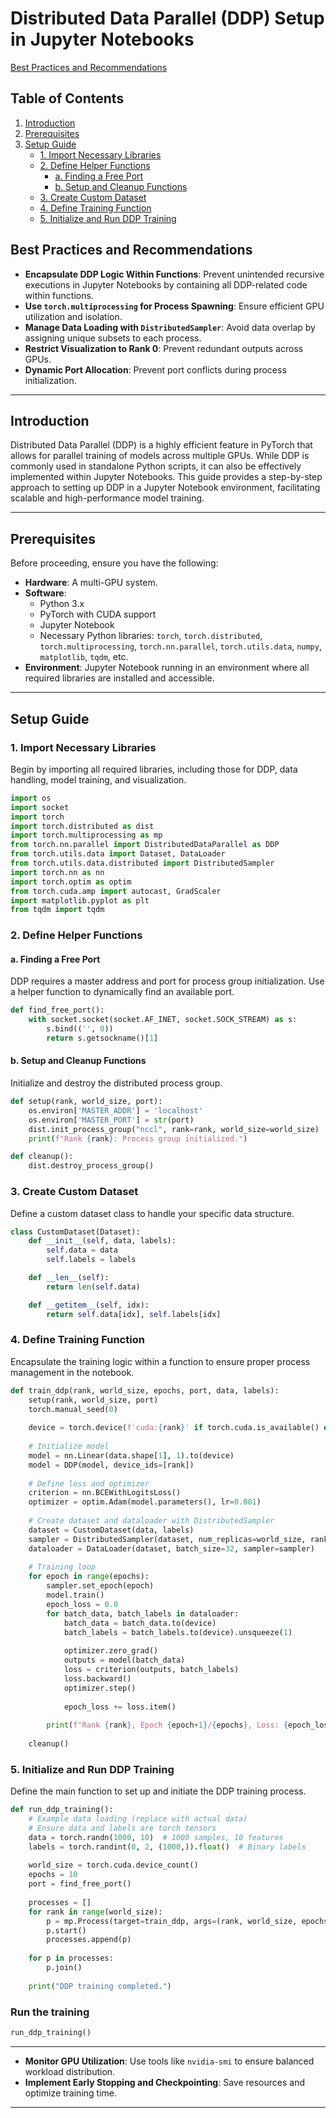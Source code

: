 
# Distributed Data Parallel (DDP) Setup in Jupyter Notebooks

[Best Practices and Recommendations](#best-practices-and-recommendations)

## Table of Contents
1. [Introduction](#introduction)
2. [Prerequisites](#prerequisites)
3. [Setup Guide](#setup-guide)
    - [1. Import Necessary Libraries](#1-import-necessary-libraries)
    - [2. Define Helper Functions](#2-define-helper-functions)
        - [a. Finding a Free Port](#a-finding-a-free-port)
        - [b. Setup and Cleanup Functions](#b-setup-and-cleanup-functions)
    - [3. Create Custom Dataset](#3-create-custom-dataset)
    - [4. Define Training Function](#4-define-training-function)
    - [5. Initialize and Run DDP Training](#5-initialize-and-run-ddp-training)


## Best Practices and Recommendations

- **Encapsulate DDP Logic Within Functions**: Prevent unintended recursive executions in Jupyter Notebooks by containing all DDP-related code within functions.
- **Use `torch.multiprocessing` for Process Spawning**: Ensure efficient GPU utilization and isolation.
- **Manage Data Loading with `DistributedSampler`**: Avoid data overlap by assigning unique subsets to each process.
- **Restrict Visualization to Rank 0**: Prevent redundant outputs across GPUs.
- **Dynamic Port Allocation**: Prevent port conflicts during process initialization.

---

## Introduction

Distributed Data Parallel (DDP) is a highly efficient feature in PyTorch that allows for parallel training of models across multiple GPUs. While DDP is commonly used in standalone Python scripts, it can also be effectively implemented within Jupyter Notebooks. This guide provides a step-by-step approach to setting up DDP in a Jupyter Notebook environment, facilitating scalable and high-performance model training.

---

## Prerequisites

Before proceeding, ensure you have the following:

- **Hardware**: A multi-GPU system.
- **Software**:
  - Python 3.x
  - PyTorch with CUDA support
  - Jupyter Notebook
  - Necessary Python libraries: `torch`, `torch.distributed`, `torch.multiprocessing`, `torch.nn.parallel`, `torch.utils.data`, `numpy`, `matplotlib`, `tqdm`, etc.
- **Environment**: Jupyter Notebook running in an environment where all required libraries are installed and accessible.

---

## Setup Guide

### 1. Import Necessary Libraries

Begin by importing all required libraries, including those for DDP, data handling, model training, and visualization.

```python
import os
import socket
import torch
import torch.distributed as dist
import torch.multiprocessing as mp
from torch.nn.parallel import DistributedDataParallel as DDP
from torch.utils.data import Dataset, DataLoader
from torch.utils.data.distributed import DistributedSampler
import torch.nn as nn
import torch.optim as optim
from torch.cuda.amp import autocast, GradScaler
import matplotlib.pyplot as plt
from tqdm import tqdm
```

### 2. Define Helper Functions

#### a. Finding a Free Port

DDP requires a master address and port for process group initialization. Use a helper function to dynamically find an available port.

```python
def find_free_port():
    with socket.socket(socket.AF_INET, socket.SOCK_STREAM) as s:
        s.bind(('', 0))
        return s.getsockname()[1]
```

#### b. Setup and Cleanup Functions

Initialize and destroy the distributed process group.

```python
def setup(rank, world_size, port):
    os.environ['MASTER_ADDR'] = 'localhost'
    os.environ['MASTER_PORT'] = str(port)
    dist.init_process_group("nccl", rank=rank, world_size=world_size)
    print(f"Rank {rank}: Process group initialized.")

def cleanup():
    dist.destroy_process_group()
```

### 3. Create Custom Dataset

Define a custom dataset class to handle your specific data structure.

```python
class CustomDataset(Dataset):
    def __init__(self, data, labels):
        self.data = data
        self.labels = labels

    def __len__(self):
        return len(self.data)

    def __getitem__(self, idx):
        return self.data[idx], self.labels[idx]
```

### 4. Define Training Function

Encapsulate the training logic within a function to ensure proper process management in the notebook.

```python
def train_ddp(rank, world_size, epochs, port, data, labels):
    setup(rank, world_size, port)
    torch.manual_seed(0)
    
    device = torch.device(f'cuda:{rank}' if torch.cuda.is_available() else 'cpu')
    
    # Initialize model
    model = nn.Linear(data.shape[1], 1).to(device)
    model = DDP(model, device_ids=[rank])
    
    # Define loss and optimizer
    criterion = nn.BCEWithLogitsLoss()
    optimizer = optim.Adam(model.parameters(), lr=0.001)
    
    # Create dataset and dataloader with DistributedSampler
    dataset = CustomDataset(data, labels)
    sampler = DistributedSampler(dataset, num_replicas=world_size, rank=rank, shuffle=True)
    dataloader = DataLoader(dataset, batch_size=32, sampler=sampler)
    
    # Training loop
    for epoch in range(epochs):
        sampler.set_epoch(epoch)
        model.train()
        epoch_loss = 0.0
        for batch_data, batch_labels in dataloader:
            batch_data = batch_data.to(device)
            batch_labels = batch_labels.to(device).unsqueeze(1)
            
            optimizer.zero_grad()
            outputs = model(batch_data)
            loss = criterion(outputs, batch_labels)
            loss.backward()
            optimizer.step()
            
            epoch_loss += loss.item()
        
        print(f"Rank {rank}, Epoch {epoch+1}/{epochs}, Loss: {epoch_loss/len(dataloader):.4f}")
    
    cleanup()
```

### 5. Initialize and Run DDP Training

Define the main function to set up and initiate the DDP training process.

```python
def run_ddp_training():
    # Example data loading (replace with actual data)
    # Ensure data and labels are torch tensors
    data = torch.randn(1000, 10)  # 1000 samples, 10 features
    labels = torch.randint(0, 2, (1000,)).float()  # Binary labels
    
    world_size = torch.cuda.device_count()
    epochs = 10
    port = find_free_port()
    
    processes = []
    for rank in range(world_size):
        p = mp.Process(target=train_ddp, args=(rank, world_size, epochs, port, data, labels))
        p.start()
        processes.append(p)
    
    for p in processes:
        p.join()
    
    print("DDP training completed.")
```

### Run the training

```python
run_ddp_training()
```

---


- **Monitor GPU Utilization**: Use tools like `nvidia-smi` to ensure balanced workload distribution.
- **Implement Early Stopping and Checkpointing**: Save resources and optimize training time.

---
